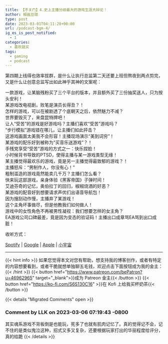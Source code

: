 ```yaml
---
title: 【不关门】4.史上主播分歧最大的游戏生涯大辩论！
author: 椒盐豆豉
type: post
date: 2023-03-01T04:11:28+00:00
url: /podcast-bgm-4/
ig_es_is_post_notified:
  - 1
categories:
  - 喜欢就买
tags:
  - gaming
  - podcast
---
```


第四期上线得也效率拔群，是什么让执行总监第二天还要上班但熬夜到两点剪完，又是什么让创意总监写出如此神乎其神的文案呢：

一款游戏，让某脑残粉买了三个平台的版本，并且额外买了三份抽奖送人，只为按头安利！  
某游戏改电视剧，败笔是演员长得丑？！  
怎样的游戏，可以在被剧透了个底朝天之后，依然魅力不减？  
世界要毁灭了，来盘昆特牌吧！  
让人“受苦”的游戏是好游戏吗？主播们喜欢“受苦”游戏吗？  
“步行模拟”游戏错在哪儿，让主播们如此抨击？  
这游戏画面太美我不会形容！主播现场演示“美到词穷”！  
某游戏的配乐好到被称为“买音乐送游戏”？！  
手残党享受“受苦”游戏的方式之一：快乐捏脸！  
小时候背书导致的PTSD，使得主播与某一游戏类型无缘！  
某主播觉得最欢乐的游戏，竟是另一主播觉得最致郁的游戏？！  
主播怒斥：“男制作人，你没有心！”  
粗制滥造的游戏竟然能卖几千万？主播们怎么看？  
快来玩这部游戏，亲身体验《黑客帝国》子弹时间！  
艾迪芬奇的记忆，奥伯拉丁的回归，椒椒烧酒的好恶？  
某游戏的配音好到想要请求声优们出语音导航包！  
因为搜刮动作慢，主播弃了某游戏！  
这个主角坏事做尽，但是他教我们如何做人！  
游戏中的女性角色不再被男性凝视：我们想要怎样的女主角？  
EA游戏公司口碑最差，竟是因为变态的验证码！主播出口成章骂EA骂到出口成脏！

收听方式：

[Spotify][1] | [Google][2] | [Apple][3] | [小宇宙][4]

 [1]: https://open.spotify.com/episode/3GPs82BUB7wxg04W6pSQOI
 [2]: https://podcasts.google.com/feed/aHR0cHM6Ly9hbmNob3IuZm0vcy9kOTM0M2IzNC9wb2RjYXN0L3Jzcw
 [3]: https://podcasts.apple.com/us/podcast/%E4%B8%8D%E5%85%B3%E9%97%A8/id1666397078
 [4]: https://www.xiaoyuzhoufm.com/episodes/63fd99bb3d8df2f7e9dd94b1

---
{{< hint info >}}
如果您觉得本文对您有帮助，想支持我的博客创作，或者有特定的内容想要看到，或者干脆就想单独聊五毛钱，欢迎点击下面按钮成为我的金主：
{{< /hint >}}
{{< button href="https://www.patreon.com/bePatron?u=46962965" target="_blank">}}成为 Patreon 金主{{< /button >}}
{{< button href="https://ko-fi.com/S6S130C16" >}}在 Kofi 上给我买杯奶茶{{< /button >}}

{{< details "Migrated Comments" open >}}

### Comment by LLK on 2023-03-06 07:19:43 -0800
其实魂系游戏不背板倒是也能玩，死多了也就有肌肉记忆了。真的觉得记不会，记不住的是类似鬼泣这种，招式又多又复杂，还要根据玩家打出的华丽程度给评分，真的给跪
{{< /details >}}